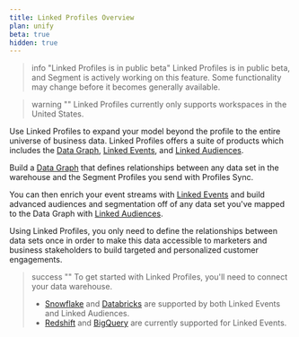 ```yaml
---
title: Linked Profiles Overview
plan: unify
beta: true
hidden: true
---
```


> info "Linked Profiles is in public beta"
> Linked Profiles is in public beta, and Segment is actively working on this feature. Some functionality may change before it becomes generally available.

> warning ""
> Linked Profiles currently only supports workspaces in the United States.

Use Linked Profiles to expand your model beyond the profile to the entire universe of business data. Linked Profiles offers a suite of products which includes the [Data Graph](/docs/unify/linked-profiles/data-graph/), [Linked Events](/docs/unify/linked-profiles/linked-events/), and [Linked Audiences](/docs/engage/audiences/linked-audiences/). 

Build a [Data Graph](/docs/unify/linked-profiles/data-graph/) that defines relationships between any data set in the warehouse and the Segment Profiles you send with Profiles Sync. 

You can then enrich your event streams with [Linked Events](/docs/unify/linked-profiles/linked-events/) and build advanced audiences and segmentation off of any data set you've mapped to the Data Graph with [Linked Audiences](/docs/engage/audiences/linked-audiences/).


Using Linked Profiles, you only need to define the relationships between data sets once in order to make this data accessible to marketers and business stakeholders to build targeted and personalized customer engagements.

> success ""
> To get started with Linked Profiles, you'll need to connect your data warehouse. 
> - [Snowflake](/docs/unify/linked-profiles/setup-guides/snowflake-setup/) and [Databricks](/docs/unify/linked-profiles/setup-guides/databricks-setup/) are supported by both Linked Events and Linked Audiences.
> - [Redshift](/docs/unify/linked-profiles/setup-guides/redshift-setup/) and [BigQuery](/docs/unify/linked-profiles/setup-guides/BigQuery-setup/)  are currently supported for Linked Events.

